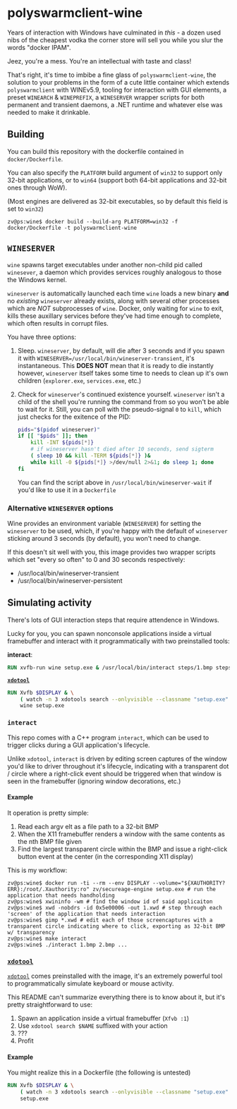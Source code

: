 # polyswarmclient-wine

Years of interaction with Windows have culminated in _this_ - a dozen used nibs
of the cheapest vodka the corner store will sell you while you slur the words
"docker IPAM".

Jeez, you're a mess.  You're an intellectual with taste and class!

That's right, it's time to imbibe a fine glass of `polyswarmclient-wine`, the
solution to your problems in the form of a cute little container which extends
`polyswarmclient` with WINEv5.9, tooling for interaction with GUI elements, a
preset `WINEARCH` & `WINEPREFIX`, a `WINESERVER` wrapper scripts for both
permanent and transient daemons, a .NET runtime and whatever else was needed to
make it drinkable.

## Building

You can build this repository with the dockerfile contained in `docker/Dockerfile`. 

You can also specify the `PLATFORM` build argument of `win32` to support only
32-bit applications, or to `win64` (support both 64-bit applications and
32-bit ones through WoW).

(Most engines are delivered as 32-bit executables, so by default this field is
set to `win32`)

```console
zv@ps:wine$ docker build --build-arg PLATFORM=win32 -f docker/Dockerfile -t polyswarmclient-wine
```

## `WINESERVER`

`wine` spawns target executables under another non-child pid called `winesever`, 
a daemon which provides services roughly analogous to those the Windows kernel.

`wineserver` is automatically launched each time `wine` loads a new binary **and**
no *existing* `wineserver` already exists, along with
several other processes which are *NOT* subprocesses of `wine`. Docker, only
waiting for `wine` to exit, kills these auxillary services before they've had
time enough to complete, which often results in corrupt files.

You have three options:

1. Sleep. `wineserver`, by default, will die after 3 seconds and if you spawn
   it with `WINESERVER=/usr/local/bin/wineserver-transient`, it's
   instantaneous.  This **DOES NOT** mean that it is ready to die instantly
   however, `wineserver` itself takes some time to needs to clean up it's own
   children (`explorer.exe`, `services.exe`, etc.)

2. Check for `wineserver`'s continued existence yourself. `wineserver` isn't a
   child of the shell you're running the command from so you won't be able to
   wait for it. Still, you can poll with the pseudo-signal `0` to `kill`, which
   just checks for the exitence of the PID:

    ```sh
    pids="$(pidof wineserver)"
    if [[ "$pids" ]]; then
        kill -INT ${pids[*]}
        # if wineserver hasn't died after 10 seconds, send sigterm
        ( sleep 10 && kill -TERM ${pids[*]} )&
        while kill -0 ${pids[*]} >/dev/null 2>&1; do sleep 1; done
    fi
    ```

   You can find the script above in `/usr/local/bin/wineserver-wait` if you'd
   like to use it in a `Dockerfile`

### Alternative `WINESERVER` options

Wine provides an environment variable (`WINESERVER`) for setting the
`wineserver` to be used, which, if you're happy with the default of
`wineserver` sticking around 3 seconds (by default), you won't need to change.

If this doesn't sit well with you, this image provides two wrapper scripts
which set "every so often" to 0 and 30 seconds respectively:

- /usr/local/bin/wineserver-transient
- /usr/local/bin/wineserver-persistent

## Simulating activity

There's lots of GUI interaction steps that require attendence in Windows. 

Lucky for you, you can spawn nonconsole applications inside a virtual
framebuffer and interact with it programmatically with two preinstalled tools:

**interact**:

```Dockerfile
RUN xvfb-run wine setup.exe & /usr/local/bin/interact steps/1.bmp steps/2.bmp
```

[**`xdotool`**](http://man.cx/xdotool)

```Dockerfile
RUN Xvfb $DISPLAY & \
    ( watch -n 3 xdotools search --onlyvisible --classname "setup.exe" type "SECRET LICENSE KEY" )& \
    wine setup.exe
```

### `interact`

This repo comes with a C++ program `interact`, which can be used to trigger
clicks during a GUI application's lifecycle.

Unlike `xdotool`, `interact` is driven by editing screen captures of the window
you'd like to driver throughout it's lifecycle, indicating with a transparent
dot / circle where a right-click event should be triggered when that window
is seen in the framebuffer (ignoring window decorations, etc.)

#### Example

It operation is pretty simple:


1. Read each argv elt as a file path to a 32-bit BMP
2. When the X11 framebuffer renders a window with the same contents as the nth BMP file given
3. Find the largest transparent circle within the BMP and issue a right-click button event at the center (in the corresponding X11 display)

This is my workflow:

```console
zv@ps:wine$ docker run -ti --rm --env DISPLAY --volume="${XAUTHORITY?ERR}:/root/.Xauthority:ro" zv/secureage-engine setup.exe # run the application that needs handholding
zv@ps:wine$ xwininfo -wm # find the window id of said applicaiton
zv@ps:wine$ xwd -nobdrs -id 0x5e00006 -out 1.xwd # step through each 'screen' of the application that needs interaction
zv@ps:wine$ gimp *.xwd # edit each of those screencaptures with a transparent circle indicating where to click, exporting as 32-bit BMP w/ transparency
zv@ps:wine$ make interact
zv@ps:wine$ ./interact 1.bmp 2.bmp ...
```

### [`xdotool`](http://man.cx/xdotool)
[`xdotool`](http://man.cx/xdotool) comes preinstalled with the image, it's
an extremely powerful tool to programmatically simulate keyboard or mouse
activity.

This README can't summarize everything there is to know about it, but it's
pretty straightforward to use:

1. Spawn an application inside a virtual framebuffer (`Xfvb :1`)
2. Use `xdotool search $NAME` suffixed with your action
3. ???
4. Profit


#### Example 

You might realize this in a Dockerfile (the following is untested)

```Dockerfile
RUN Xvfb $DISPLAY & \
    ( watch -n 3 xdotools search --onlyvisible --classname "setup.exe" type "SECRET LICENSE KEY" )& \
    setup.exe
```
